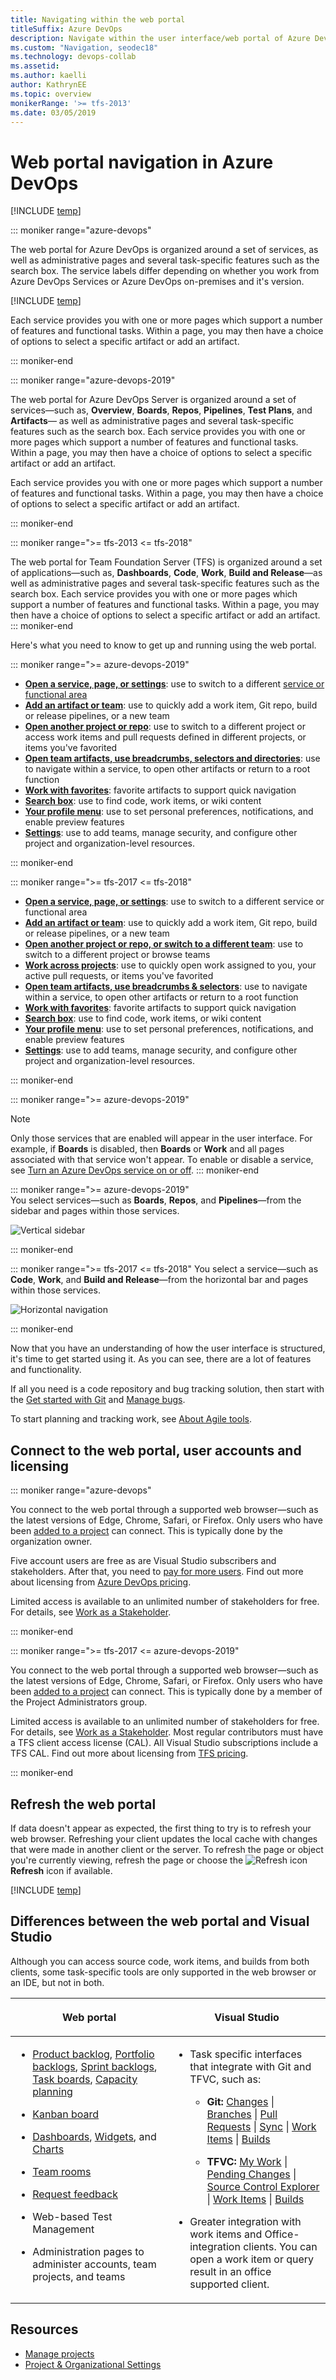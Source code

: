 ```yaml
---
title: Navigating within the web portal  
titleSuffix: Azure DevOps
description: Navigate within the user interface/web portal of Azure DevOps
ms.custom: "Navigation, seodec18"
ms.technology: devops-collab
ms.assetid: 
ms.author: kaelli
author: KathrynEE
ms.topic: overview
monikerRange: '>= tfs-2013'
ms.date: 03/05/2019
---
```


# Web portal navigation in Azure DevOps

[!INCLUDE [temp](../../includes/version-tfs-2017-through-vsts.md)]

::: moniker range="azure-devops"

The web portal for Azure DevOps is organized around a set of services, as well as administrative pages and several task-specific features such as the search box. The service labels differ depending on whether you work from Azure DevOps Services or Azure DevOps on-premises and it's version.

[!INCLUDE [temp](../../includes/version-selector.md)]

Each service provides you with one or more pages which support a number of features and functional tasks. Within a page, you may then have a choice of options to select a specific artifact or add an artifact.

::: moniker-end

::: moniker range="azure-devops-2019"

The web portal for Azure DevOps Server is organized around a set of services&mdash;such as, **Overview**, **Boards**, **Repos**, **Pipelines**, **Test Plans**, and **Artifacts**&mdash; as well as administrative pages and several task-specific features such as the search box. Each service provides you with one or more pages which support a number of features and functional tasks. Within a page, you may then have a choice of options to select a specific artifact or add an artifact.

Each service provides you with one or more pages which support a number of features and functional tasks. Within a page, you may then have a choice of options to select a specific artifact or add an artifact.

::: moniker-end

::: moniker range=">= tfs-2013 <= tfs-2018"

The web portal for Team Foundation Server (TFS) is organized around a set of applications&mdash;such as, **Dashboards**, **Code**, **Work**, **Build and Release**&mdash;as well as administrative pages and several task-specific features such as the search box. Each service provides you with one or more pages which support a number of features and functional tasks. Within a page, you may then have a choice of options to select a specific artifact or add an artifact.
::: moniker-end

Here's what you need to know to get up and running using the web portal.

::: moniker range=">= azure-devops-2019"

* [**Open a service, page, or settings**](go-to-service-page.md): use to switch to a different [service or functional area](../../user-guide/services.md)
* [**Add an artifact or team**](add-artifact-team.md): use to quickly add a work item, Git repo, build or release pipelines, or a new team
* [**Open another project or repo**](work-across-projects.md): use to switch to a different project or access work items and pull requests defined in different projects, or items you've favorited
* [**Open team artifacts, use breadcrumbs, selectors and directories**](use-breadcrumbs-selectors.md): use to navigate within a service, to open other artifacts or return to a root function
* [**Work with favorites**](set-favorites.md): favorite artifacts to support quick navigation
* [**Search box**](search-basics.md): use to find code, work items, or wiki content
* [**Your profile menu**](../../organizations/settings/set-your-preferences.md?toc=/azure/devops/project/navigation/toc.json&bc=/azure/devops/project/navigation/breadcrumb/toc.json): use to set personal preferences, notifications, and enable preview features
* [**Settings**](../../organizations/settings/index.md): use to add teams, manage security, and configure other project and organization-level resources.

::: moniker-end

::: moniker range=">= tfs-2017 <= tfs-2018"

* [**Open a service, page, or settings**](go-to-service-page.md): use to switch to a different service or functional area
* [**Add an artifact or team**](add-artifact-team.md): use to quickly add a work item, Git repo, build or release pipelines, or a new team
* [**Open another project or repo, or switch to a different team**](work-across-projects.md): use to switch to a different project or browse teams
* [**Work across projects**](work-across-projects.md): use to quickly open work assigned to you, your active pull requests, or items you've favorited
* [**Open team artifacts, use breadcrumbs & selectors**](use-breadcrumbs-selectors.md): use to navigate within a service, to open other artifacts or return to a root function
* [**Work with favorites**](set-favorites.md): favorite artifacts to support quick navigation
* [**Search box**](search-basics.md): use to find code, work items, or wiki content
* [**Your profile menu**](../../organizations/settings/set-your-preferences.md?toc=/azure/devops/project/navigation/toc.json&bc=/azure/devops/project/navigation/breadcrumb/toc.json): use to set personal preferences, notifications, and enable preview features
* [**Settings**](../../organizations/settings/index.md): use to add teams, manage security, and configure other project and organization-level resources.

::: moniker-end

::: moniker range=">= azure-devops-2019"

> [!NOTE]  
> Only those services that are enabled will appear in the user interface. For example, if **Boards** is disabled, then **Boards** or **Work** and all pages associated with that service won't appear. To enable or disable a service, see [Turn an Azure DevOps service on or off](../../organizations/settings/set-services.md).
> ::: moniker-end

::: moniker range=">= azure-devops-2019"  
You select services&mdash;such as **Boards**, **Repos**, and **Pipelines**&mdash;from the sidebar and pages within those services.

![Vertical sidebar](media/gif-images/vertical-nav.gif)

::: moniker-end

::: moniker range=">= tfs-2017 <= tfs-2018"
You select a service&mdash;such as **Code**, **Work**, and **Build and Release**&mdash;from the horizontal bar and pages within those services.

![Horizontal navigation](media/gif-images/horizontal-nav.gif)

::: moniker-end

Now that you have an understanding of how the user interface is structured, it's time to get started using it. As you can see, there are a lot of features and functionality.

If all you need is a code repository and bug tracking solution, then start with the [Get started with Git](../../repos/git/gitquickstart.md) and [Manage bugs](../../boards/backlogs/manage-bugs.md).

To start planning and tracking work, see [About Agile tools](../../boards/get-started/what-is-azure-boards.md?context=vsts/default).

## Connect to the web portal, user accounts and licensing

::: moniker range="azure-devops"

You connect to the web portal through a supported web browser&mdash;such as the latest versions of Edge, Chrome, Safari, or Firefox. Only users who have been [added to a project](../../organizations/accounts/add-organization-users.md) can connect. This is typically done by the organization owner.

Five account users are free as are Visual Studio subscribers and stakeholders. After that, you need to [pay for more users](../../organizations/billing/buy-basic-access-add-users.md). Find out more about licensing from [Azure DevOps pricing](https://azure.microsoft.com/pricing/details/devops/azure-devops-services/).

Limited access is available to an unlimited number of stakeholders for free. For details, see [Work as a Stakeholder](../../organizations/security/get-started-stakeholder.md).

::: moniker-end

::: moniker range=">= tfs-2017 <= azure-devops-2019"

You connect to the web portal through a supported web browser&mdash;such as the latest versions of Edge, Chrome, Safari, or Firefox. Only users who have been [added to a project](../../organizations/security/add-users-team-project.md) can connect. This is typically done by a member of the Project Administrators group.

Limited access is available to an unlimited number of stakeholders for free. For details, see [Work as a Stakeholder](../../organizations/security/get-started-stakeholder.md). Most regular contributors must have a TFS client access license (CAL). All Visual Studio subscriptions include a TFS CAL. Find out more about licensing from [TFS pricing](https://www.visualstudio.com/team-services/tfs-pricing).

::: moniker-end

<a id="refresh-web-portal"> </a>

## Refresh the web portal

If data doesn't appear as expected, the first thing to try is to refresh your web browser. Refreshing your client updates the local cache with changes that were made in another client or the server. To refresh the page or object you're currently viewing, refresh the page or choose the ![Refresh icon](../../media/icons/refresh.png) **Refresh** icon if available.

[!INCLUDE [temp](../../includes/when-to-refresh-client.md)]

## Differences between the web portal and Visual Studio

Although you can access source code, work items, and builds from both clients, some task-specific tools are only supported in the web browser or an IDE, but not in both.

<table width="100%">
<thead>
<tr>
<th width="50%"><p>Web portal</p></th>
<th width="50%"><p>Visual Studio</p></th>
</tr>
</thead>
<tbody valign="top">
<tr>
<td><ul>
<li><p><a href="../../boards/backlogs/create-your-backlog.md" data-raw-source="[Product backlog](../../boards/backlogs/create-your-backlog.md)">Product backlog</a>, <a href="../../boards/boards/kanban-epics-features-stories.md" data-raw-source="[Portfolio backlogs](../../boards/boards/kanban-epics-features-stories.md)">Portfolio backlogs</a>, <a href="../../boards/sprints/assign-work-sprint.md" data-raw-source="[Sprint backlogs](../../boards/sprints/assign-work-sprint.md)">Sprint backlogs</a>, <a href="../../boards/sprints/task-board.md" data-raw-source="[Task boards](../../boards/sprints/task-board.md)">Task boards</a>, <a href="../../boards/sprints/set-capacity.md" data-raw-source="[Capacity planning](../../boards/sprints/set-capacity.md)">Capacity planning</a> </p></li>
<li><p><a href="../../boards/boards/kanban-basics.md" data-raw-source="[Kanban board](../../boards/boards/kanban-basics.md)">Kanban board</a></p></li>
<li><p><a href="../../report/dashboards/dashboards.md" data-raw-source="[Dashboards](../../report/dashboards/dashboards.md)">Dashboards</a>, <a href="../../report/dashboards/widget-catalog.md" data-raw-source="[Widgets](../../report/dashboards/widget-catalog.md)">Widgets</a>, and <a href="../../report/dashboards/charts.md" data-raw-source="[Charts](../../report/dashboards/charts.md)">Charts</a></p></li>
<li><p><a href="../../notifications/collaborate-in-a-team-room.md" data-raw-source="[Team rooms](../../notifications/collaborate-in-a-team-room.md)">Team rooms</a></p></li>
<li><p><a href="../feedback/get-feedback.md" data-raw-source="[Request feedback](../feedback/get-feedback.md)">Request feedback</a></p></li>
<li><p>Web-based Test Management</p></li>
<li><p>Administration pages to administer accounts, team projects, and teams</p></li>
</ul></td>
<td><ul>
<li><p>Task specific interfaces that integrate with Git and TFVC, such as:
</p>
<ul>
<li><p><b>Git: </b> <a href="../../repos/git/commits.md#stage-your-changes-and-commit" data-raw-source="[Changes](../../repos/git/commits.md#stage-your-changes-and-commit)">Changes</a> |  <a href="../../repos/git/branches.md" data-raw-source="[Branches](../../repos/git/branches.md)">Branches</a> | <a href="../../repos/git/pullrequest.md" data-raw-source="[Pull Requests](../../repos/git/pullrequest.md)">Pull Requests</a> | <a href="../../repos/git/pulling.md" data-raw-source="[Sync](../../repos/git/pulling.md)">Sync</a> | <a href="../../boards/backlogs/add-work-items.md" data-raw-source="[Work Items](../../boards/backlogs/add-work-items.md)">Work Items</a> | <a href="https://msdn.microsoft.com/library/ms181721.aspx" data-raw-source="[Builds](https://msdn.microsoft.com/library/ms181721.aspx)">Builds</a> </p></li>
<li><p><b>TFVC: </b> <a href="../../repos/tfvc/develop-code-manage-pending-changes.md#use-the-my-work-page-to-manage-your-work" data-raw-source="[My Work](../../repos/tfvc/develop-code-manage-pending-changes.md#use-the-my-work-page-to-manage-your-work)">My Work</a> | <a href="../../repos/tfvc/develop-code-manage-pending-changes.md#use-the-pending-changes-page-to-manage-your-work" data-raw-source="[Pending Changes](../../repos/tfvc/develop-code-manage-pending-changes.md#use-the-pending-changes-page-to-manage-your-work)">Pending Changes</a> | <a href="../../repos/tfvc/develop-code-manage-pending-changes.md#use-solution-explorer-or-source-control-explorer-to-view-what-you-changed" data-raw-source="[Source Control Explorer](../../repos/tfvc/develop-code-manage-pending-changes.md#use-solution-explorer-or-source-control-explorer-to-view-what-you-changed)">Source Control Explorer</a>  | <a href="../../boards/backlogs/add-work-items.md" data-raw-source="[Work Items](../../boards/backlogs/add-work-items.md)">Work Items</a> | <a href="https://msdn.microsoft.com/library/ms181721.aspx" data-raw-source="[Builds](https://msdn.microsoft.com/library/ms181721.aspx)">Builds</a> </p></li>
</ul>
</li>
<li><p>Greater integration with work items and Office-integration clients. You can open a work item or query result in an office supported client.</p></li>
</ul></td>
</tr>
</tbody>
</table>

## Resources

* [Manage projects](../../organizations/projects/index.md)
* [Project & Organizational Settings](../../organizations/settings/index.md)

<!---
**Help**: use to quickly access the most relevant topics for the page you're on.

-->
